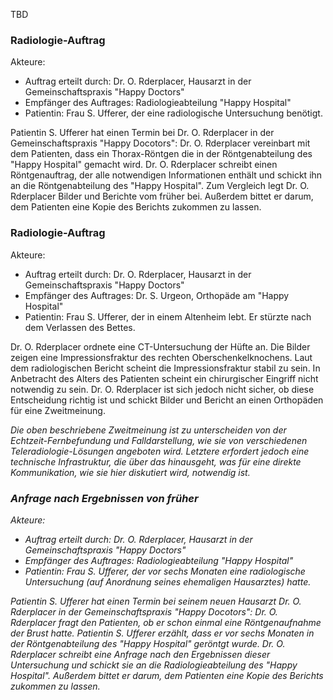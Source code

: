 TBD

### Radiologie-Auftrag
Akteure:

* Auftrag erteilt durch: Dr. O. Rderplacer, Hausarzt in der Gemeinschaftspraxis "Happy Doctors"
* Empfänger des Auftrages: Radiologieabteilung "Happy Hospital"
* Patientin: Frau S. Ufferer, der eine radiologische Untersuchung benötigt.

Patientin S. Ufferer hat einen Termin bei Dr. O. Rderplacer in der Gemeinschaftspraxis "Happy Docotors": Dr. O. Rderplacer vereinbart mit dem Patienten, dass ein Thorax-Röntgen die in der Röntgenabteilung des "Happy Hospital" gemacht wird. Dr. O. Rderplacer schreibt einen Röntgenauftrag, der alle notwendigen Informationen enthält und schickt ihn an die Röntgenabteilung des "Happy Hospital". Zum Vergleich legt Dr. O. Rderplacer Bilder und Berichte vom früher bei. Außerdem bittet er darum, dem Patienten eine Kopie des Berichts zukommen zu lassen.

### Radiologie-Auftrag
Akteure:

* Auftrag erteilt durch: Dr. O. Rderplacer, Hausarzt in der Gemeinschaftspraxis "Happy Doctors"
* Empfänger des Auftrages: Dr. S. Urgeon, Orthopäde am "Happy Hospital"
* Patientin: Frau S. Ufferer, der in einem Altenheim lebt. Er stürzte nach dem Verlassen des Bettes.

Dr. O. Rderplacer ordnete eine CT-Untersuchung der Hüfte an. Die Bilder zeigen eine Impressionsfraktur des rechten Oberschenkelknochens. Laut dem radiologischen Bericht scheint die Impressionsfraktur stabil zu sein. In Anbetracht des Alters des Patienten scheint ein chirurgischer Eingriff nicht notwendig zu sein. Dr. O. Rderplacer ist sich jedoch nicht sicher, ob diese Entscheidung richtig ist und schickt Bilder und Bericht an einen Orthopäden für eine Zweitmeinung.

<i>Die oben beschriebene Zweitmeinung ist zu unterscheiden von der Echtzeit-Fernbefundung und Falldarstellung, wie sie von verschiedenen Teleradiologie-Lösungen angeboten wird. Letztere erfordert jedoch eine technische Infrastruktur, die über das hinausgeht, was für eine direkte Kommunikation, wie sie hier diskutiert wird, notwendig ist. <i>

### Anfrage nach Ergebnissen von früher
Akteure:

* Auftrag erteilt durch: Dr. O. Rderplacer, Hausarzt in der Gemeinschaftspraxis "Happy Doctors"
* Empfänger des Auftrages: Radiologieabteilung "Happy Hospital"
* Patientin: Frau S. Ufferer, der vor sechs Monaten eine radiologische Untersuchung (auf Anordnung seines ehemaligen Hausarztes) hatte.

Patientin S. Ufferer hat einen Termin bei seinem neuen Hausarzt Dr. O. Rderplacer in der Gemeinschaftspraxis "Happy Docotors": Dr. O. Rderplacer fragt den Patienten, ob er schon einmal eine Röntgenaufnahme der Brust hatte. Patientin S. Ufferer erzählt, dass er vor sechs Monaten in der Röntgenabteilung des "Happy Hospital" geröntgt wurde. Dr. O. Rderplacer schreibt eine Anfrage nach den Ergebnissen dieser Untersuchung und schickt sie an die Radiologieabteilung des "Happy Hospital". Außerdem bittet er darum, dem Patienten eine Kopie des Berichts zukommen zu lassen.